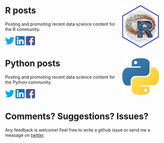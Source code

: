 
# R posts <img src="hex-.png" align="right" width="120" />

Posting and promoting recent data science content for the R community.

<a href = 'https://twitter.com/icymi_r'><img src="twitter.png" alt="drawing" width="30" height="30"/></a>
<a href = 'https://www.linkedin.com/company/37469761/'><img src="linkedin.png" alt="drawing" width="30" height="30"/></a>
<a href = 'https://www.facebook.com/R-posts-you-might-have-missed-111889387146405/'><img src="facebook.png" alt="drawing" width="30" height="30"/></a>

# Python posts <img src="0.jpeg" align="right" width="120" />

Posting and promoting recent data science content for the Python
community.

<a href = 'https://twitter.com/icymi_py'><img src="twitter.png" alt="drawing" width="30" height="30"/></a>
<a href = 'https://www.linkedin.com/company/42419346'><img src="linkedin.png" alt="drawing" width="30" height="30"/></a>
<a href = 'https://www.facebook.com/Python-posts-that-you-might-have-missed-102053681476903'><img src="facebook.png" alt="drawing" width="30" height="30"/></a>

# Comments? Suggestions? Issues?

Any feedback is welcome\! Feel free to write a github issue or send me a
message on [twitter](https://twitter.com/rushworth_a).
